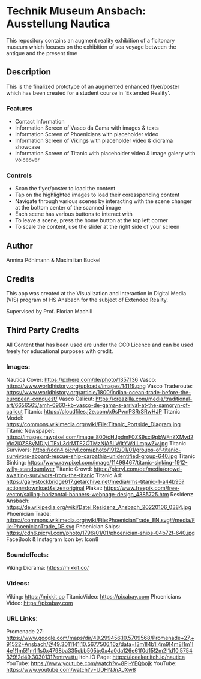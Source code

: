 # Technik Museum Ansbach: Ausstellung Nautica
This repository contains an augment reality exhibition of a ficitonary museum which focuses on the exhibition of sea voyage between the antique and the present time 

## Description
This is the finalized prototype of an augmented enhanced flyer/poster which has been created for a student course in 'Extended Reality'.

### Features
* Contact Information
* Information Screen of Vasco da Gama with images & texts
* Information Screen of Phoenicians with placeholder video
* Information Screen of Vikings with placeholder video & diorama showcase
* Information Screen of Titanic with placeholder video & image galery with voiceover

### Controls
* Scan the flyer/poster to load the content 
* Tap on the highlighted images to load their coressponding content
* Navigate through various scenes by interacting with the scene changer at the bottom center of the scanned image
* Each scene has various buttons to interact with
* To leave a scene, press the home button at the top left corner
* To scale the content, use the slider at the right side of your screen

## Author
Annina Pöhlmann & Maximilian Buckel

## Credits
This app was created at the Visualization and Interaction in Digital Media (VIS) program of HS Ansbach for the subject of Extended Reality.

Supervised by Prof. Florian Machill

## Third Party Credits
All Content that has been used are under the CC0 Licence and can be used freely for educational purposes with credit.

### Images:
Nautica Cover: https://pxhere.com/de/photo/1357136
Vasco: https://www.worldhistory.org/uploads/images/14119.png
Vasco Traderoute: https://www.worldhistory.org/article/1800/indian-ocean-trade-before-the-european-conquest/
Vasco Calicut: https://creazilla.com/media/traditional-art/6656565/amh-6960-kb-vasco-de-gama-s-arrival-at-the-samoryn-of-calicut
Titanic: https://cloudfiles.j2e.com/x9sPwnPSRrSRwHJP
Titanic Model: https://commons.wikimedia.org/wiki/File:Titanic_Portside_Diagram.jpg
Titanic Newspaper: https://images.rawpixel.com/image_800/cHJpdmF0ZS9sci9pbWFnZXMvd2Vic2l0ZS8yMDIyLTExL3drMTE2OTMzNjA5LWltYWdlLmpwZw.jpg
Titanic Survivors: https://cdn4.picryl.com/photo/1912/01/01/groups-of-titanic-survivors-aboard-rescue-ship-carpathia-unidentified-group-640.jpg
Titanic Sinking: https://www.rawpixel.com/image/11499467/titanic-sinking-1912-willy-standoumlwer
Titanic Crowd: https://picryl.com/de/media/crowd-awaiting-survivors-from-the-titanic
Titanic Ad: https://garystockbridge617.getarchive.net/media/rms-titanic-1-a44b95?action=download&size=original
Plakat: https://www.freepik.com/free-vector/sailing-horizontal-banners-webpage-design_4385725.htm
Residenz Ansbach: https://de.wikipedia.org/wiki/Datei:Residenz_Ansbach_20220106_0384.jpg
Phoenician Trade: https://commons.wikimedia.org/wiki/File:PhoenicianTrade_EN.svg#/media/File:PhoenicianTrade_DE.svg
Phoenician Ships: https://cdn6.picryl.com/photo/1796/01/01/phoenician-ships-04b72f-640.jpg
FaceBook & Instagram Icon by: Icon8

### Soundeffects:
Viking Diorama: https://mixkit.co/

### Videos:
Viking: https://mixkit.co
TitanicVideo: https://pixabay.com
Phoenicians Video: https://pixabay.com

### URL Links:
Promenade 27: https://www.google.com/maps/dir/49.299456,10.5709568/Promenade+27,+91522+Ansbach/@49.3011141,10.5677506,16z/data=!3m1!4b1!4m9!4m8!1m1!4e1!1m5!1m1!1s0x4798ba335cbb505b:0x4a0da126e61f0d15!2m2!1d10.5754329!2d49.3030131?entry=ttu
Itch.IO Page: https://iceeker.itch.io/nautica
YouTube: https://www.youtube.com/watch?v=8Pj-YEQbojk
YouTube: https://www.youtube.com/watch?v=UDHNJnAJXw8